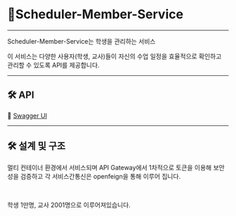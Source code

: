 # 📌Scheduler-Member-Service

---
Scheduler-Member-Service는 학생을 관리하는 서비스

이 서비스는 다양한 사용자(학생, 교사)들이 자신의 수업 일정을 효율적으로 확인하고 관리할 수 있도록 API를 제공합니다.

---
## 🛠 API

🔗 [Swagger UI](https://seho0218.synology.me:8087/swagger-ui/index.html?urls.primaryName=scheduler-member-service)

---

## 🛠 설계 및 구조

멀티 컨테이너 환경에서 서비스되며 API Gateway에서 1차적으로 토큰을 이용해 보안성을 검증하고 각 서비스간통신은 openfeign을 통해 이루어 집니다.

<br>

학생 1만명, 교사 2001명으로 이루어져있습니다.



<br>




